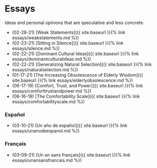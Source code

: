 # Essays

Ideas and personal opinions that are speculative and less concrete.

 - (02-28-21) [Weak Statements]({{ site.baseurl }}{% link essays/weakstatements.md %})
 - (02-23-21) [Sitting in Silence]({{ site.baseurl }}{% link essays/silence.md %})
 - (02-22-21) [Dominant Cultural Ideas]({{ site.baseurl }}{% link essays/dominantculturalideas.md %})
 - (02-22-21) [Generalizing Natural Selection]({{ site.baseurl }}{% link essays/naturalselection.md %})
 - (01-17-21) [The Increasing Obsolescence of Elderly Wisdom]({{ site.baseurl }}{% link essays/elderlyobsolescence.md %})
 - (06-17-19) [Comfort, Trust, and Power]({{ site.baseurl }}{% link essays/comforttrustandpower.md %})
 - (06-16-19) [The Comfortability Scale]({{ site.baseurl }}{% link essays/comfortabilityscale.md %})

### Español

- (03-10-21) [Un año de español]({{ site.baseurl }}{% link essays/unanodeespanol.md %})

### Français

- (03-09-21) [Un an sans français]({{ site.baseurl }}{% link essays/unansansfrancais.md %})

